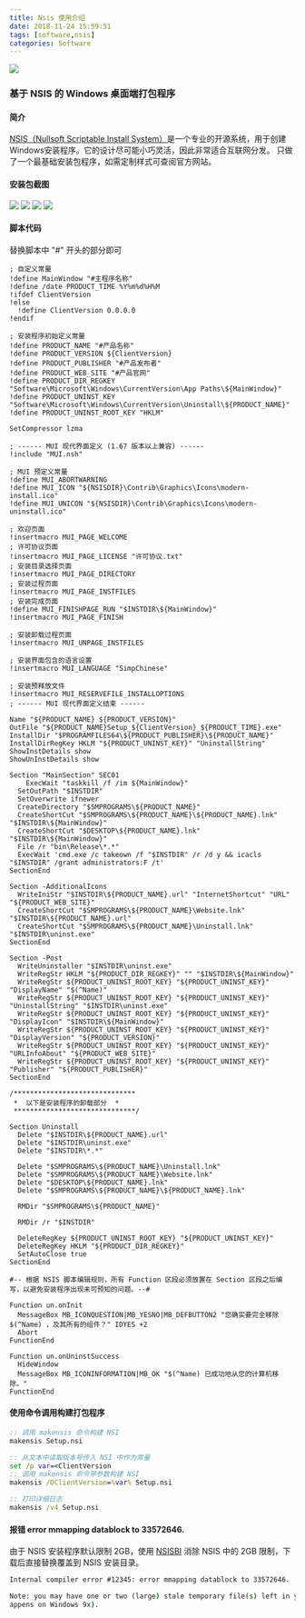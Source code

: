 ```yaml
---
title: Nsis 使用介绍
date: 2018-11-24 15:59:51
tags: [software,nsis]
categories: Software
---
```

<img src="https://sadness96.github.io/images/blog/software-Nsis/HM-VNISEdit.jpg"/>

<!-- more -->
### 基于 NSIS 的 Windows 桌面端打包程序
#### 简介
[NSIS（Nullsoft Scriptable Install System）](https://nsis.sourceforge.io/Main_Page)是一个专业的开源系统，用于创建Windows安装程序。它的设计尽可能小巧灵活，因此非常适合互联网分发。
只做了一个最基础安装包程序，如需定制样式可查阅官方网站。

#### 安装包截图
<img src="https://sadness96.github.io/images/blog/software-Nsis/install1.png"/>
<img src="https://sadness96.github.io/images/blog/software-Nsis/install2.png"/>
<img src="https://sadness96.github.io/images/blog/software-Nsis/install3.png"/>
<img src="https://sadness96.github.io/images/blog/software-Nsis/install4.png"/>

#### 脚本代码
替换脚本中 "#" 开头的部分即可
``` NSIS
; 自定义常量
!define MainWindow "#主程序名称"
!define /date PRODUCT_TIME %Y%m%d%H%M
!ifdef ClientVersion
!else
  !define ClientVersion 0.0.0.0
!endif

; 安装程序初始定义常量
!define PRODUCT_NAME "#产品名称"
!define PRODUCT_VERSION ${ClientVersion}
!define PRODUCT_PUBLISHER "#产品发布者"
!define PRODUCT_WEB_SITE "#产品官网"
!define PRODUCT_DIR_REGKEY "Software\Microsoft\Windows\CurrentVersion\App Paths\${MainWindow}"
!define PRODUCT_UNINST_KEY "Software\Microsoft\Windows\CurrentVersion\Uninstall\${PRODUCT_NAME}"
!define PRODUCT_UNINST_ROOT_KEY "HKLM"

SetCompressor lzma

; ------ MUI 现代界面定义 (1.67 版本以上兼容) ------
!include "MUI.nsh"

; MUI 预定义常量
!define MUI_ABORTWARNING
!define MUI_ICON "${NSISDIR}\Contrib\Graphics\Icons\modern-install.ico"
!define MUI_UNICON "${NSISDIR}\Contrib\Graphics\Icons\modern-uninstall.ico"

; 欢迎页面
!insertmacro MUI_PAGE_WELCOME
; 许可协议页面
!insertmacro MUI_PAGE_LICENSE "许可协议.txt"
; 安装目录选择页面
!insertmacro MUI_PAGE_DIRECTORY
; 安装过程页面
!insertmacro MUI_PAGE_INSTFILES
; 安装完成页面
!define MUI_FINISHPAGE_RUN "$INSTDIR\${MainWindow}"
!insertmacro MUI_PAGE_FINISH

; 安装卸载过程页面
!insertmacro MUI_UNPAGE_INSTFILES

; 安装界面包含的语言设置
!insertmacro MUI_LANGUAGE "SimpChinese"

; 安装预释放文件
!insertmacro MUI_RESERVEFILE_INSTALLOPTIONS
; ------ MUI 现代界面定义结束 ------

Name "${PRODUCT_NAME} ${PRODUCT_VERSION}"
OutFile "${PRODUCT_NAME}Setup_${ClientVersion}_${PRODUCT_TIME}.exe"
InstallDir "$PROGRAMFILES64\${PRODUCT_PUBLISHER}\${PRODUCT_NAME}"
InstallDirRegKey HKLM "${PRODUCT_UNINST_KEY}" "UninstallString"
ShowInstDetails show
ShowUnInstDetails show

Section "MainSection" SEC01
	ExecWait "taskkill /f /im ${MainWindow}"
  SetOutPath "$INSTDIR"
  SetOverwrite ifnewer
  CreateDirectory "$SMPROGRAMS\${PRODUCT_NAME}"
  CreateShortCut "$SMPROGRAMS\${PRODUCT_NAME}\${PRODUCT_NAME}.lnk" "$INSTDIR\${MainWindow}"
  CreateShortCut "$DESKTOP\${PRODUCT_NAME}.lnk" "$INSTDIR\${MainWindow}"
  File /r "bin\Release\*.*"
  ExecWait 'cmd.exe /c takeown /f "$INSTDIR" /r /d y && icacls "$INSTDIR" /grant administrators:F /t'
SectionEnd

Section -AdditionalIcons
  WriteIniStr "$INSTDIR\${PRODUCT_NAME}.url" "InternetShortcut" "URL" "${PRODUCT_WEB_SITE}"
  CreateShortCut "$SMPROGRAMS\${PRODUCT_NAME}\Website.lnk" "$INSTDIR\${PRODUCT_NAME}.url"
  CreateShortCut "$SMPROGRAMS\${PRODUCT_NAME}\Uninstall.lnk" "$INSTDIR\uninst.exe"
SectionEnd

Section -Post
  WriteUninstaller "$INSTDIR\uninst.exe"
  WriteRegStr HKLM "${PRODUCT_DIR_REGKEY}" "" "$INSTDIR\${MainWindow}"
  WriteRegStr ${PRODUCT_UNINST_ROOT_KEY} "${PRODUCT_UNINST_KEY}" "DisplayName" "$(^Name)"
  WriteRegStr ${PRODUCT_UNINST_ROOT_KEY} "${PRODUCT_UNINST_KEY}" "UninstallString" "$INSTDIR\uninst.exe"
  WriteRegStr ${PRODUCT_UNINST_ROOT_KEY} "${PRODUCT_UNINST_KEY}" "DisplayIcon" "$INSTDIR\${MainWindow}"
  WriteRegStr ${PRODUCT_UNINST_ROOT_KEY} "${PRODUCT_UNINST_KEY}" "DisplayVersion" "${PRODUCT_VERSION}"
  WriteRegStr ${PRODUCT_UNINST_ROOT_KEY} "${PRODUCT_UNINST_KEY}" "URLInfoAbout" "${PRODUCT_WEB_SITE}"
  WriteRegStr ${PRODUCT_UNINST_ROOT_KEY} "${PRODUCT_UNINST_KEY}" "Publisher" "${PRODUCT_PUBLISHER}"
SectionEnd

/******************************
 *  以下是安装程序的卸载部分  *
 ******************************/

Section Uninstall
  Delete "$INSTDIR\${PRODUCT_NAME}.url"
  Delete "$INSTDIR\uninst.exe"
  Delete "$INSTDIR\*.*"

  Delete "$SMPROGRAMS\${PRODUCT_NAME}\Uninstall.lnk"
  Delete "$SMPROGRAMS\${PRODUCT_NAME}\Website.lnk"
  Delete "$DESKTOP\${PRODUCT_NAME}.lnk"
  Delete "$SMPROGRAMS\${PRODUCT_NAME}\${PRODUCT_NAME}.lnk"

  RMDir "$SMPROGRAMS\${PRODUCT_NAME}"

  RMDir /r "$INSTDIR"

  DeleteRegKey ${PRODUCT_UNINST_ROOT_KEY} "${PRODUCT_UNINST_KEY}"
  DeleteRegKey HKLM "${PRODUCT_DIR_REGKEY}"
  SetAutoClose true
SectionEnd

#-- 根据 NSIS 脚本编辑规则，所有 Function 区段必须放置在 Section 区段之后编写，以避免安装程序出现未可预知的问题。--#

Function un.onInit
  MessageBox MB_ICONQUESTION|MB_YESNO|MB_DEFBUTTON2 "您确实要完全移除 $(^Name) ，及其所有的组件？" IDYES +2
  Abort
FunctionEnd

Function un.onUninstSuccess
  HideWindow
  MessageBox MB_ICONINFORMATION|MB_OK "$(^Name) 已成功地从您的计算机移除。"
FunctionEnd
```

#### 使用命令调用构建打包程序
``` cmd
:: 调用 makensis 命令构建 NSI
makensis Setup.nsi
```
``` cmd
:: 从文本中读取版本号传入 NSI 中作为常量
set /p var=<ClientVersion
:: 调用 makensis 命令带参数构建 NSI
makensis /DClientVersion=%var% Setup.nsi
```
``` cmd
:: 打印详细日志
makensis /v4 Setup.nsi
```

#### 报错 error mmapping datablock to 33572646.
由于 NSIS 安装程序默认限制 2GB，使用 [NSISBI](https://sourceforge.net/projects/nsisbi/) 消除 NSIS 中的 2GB 限制，下载后直接替换覆盖到 NSIS 安装目录。
``` cmd
Internal compiler error #12345: error mmapping datablock to 33572646.

Note: you may have one or two (large) stale temporary file(s) left in your temporary directory (Generally this only h
appens on Windows 9x).
```